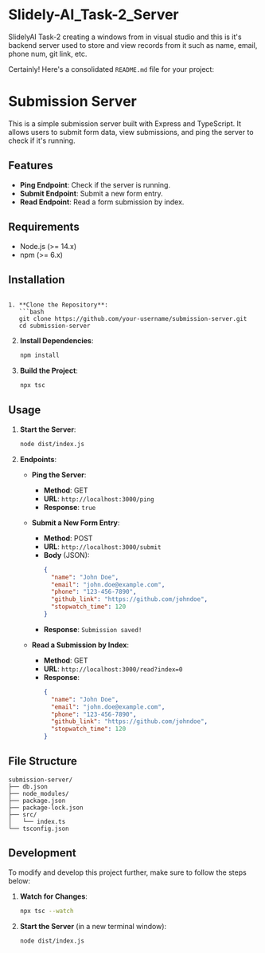 # Slidely-AI_Task-2_Server
SlidelyAI Task-2 creating a windows from in visual studio and this is it's backend server used to store and view records from it such as name, email, phone num, git link, etc.

Certainly! Here's a consolidated `README.md` file for your project:


# Submission Server

This is a simple submission server built with Express and TypeScript. It allows users to submit form data, view submissions, and ping the server to check if it's running.

## Features

- **Ping Endpoint**: Check if the server is running.
- **Submit Endpoint**: Submit a new form entry.
- **Read Endpoint**: Read a form submission by index.

## Requirements

- Node.js (>= 14.x)
- npm (>= 6.x)

## Installation
```

1. **Clone the Repository**:
   ```bash
   git clone https://github.com/your-username/submission-server.git
   cd submission-server
   ```

2. **Install Dependencies**:
   ```bash
   npm install
   ```

3. **Build the Project**:
   ```bash
   npx tsc
   ```

## Usage

1. **Start the Server**:
   ```bash
   node dist/index.js
   ```

2. **Endpoints**:

   - **Ping the Server**:
     - **Method**: GET
     - **URL**: `http://localhost:3000/ping`
     - **Response**: `true`

   - **Submit a New Form Entry**:
     - **Method**: POST
     - **URL**: `http://localhost:3000/submit`
     - **Body** (JSON):
       ```json
       {
         "name": "John Doe",
         "email": "john.doe@example.com",
         "phone": "123-456-7890",
         "github_link": "https://github.com/johndoe",
         "stopwatch_time": 120
       }
       ```
     - **Response**: `Submission saved!`

   - **Read a Submission by Index**:
     - **Method**: GET
     - **URL**: `http://localhost:3000/read?index=0`
     - **Response**: 
       ```json
       {
         "name": "John Doe",
         "email": "john.doe@example.com",
         "phone": "123-456-7890",
         "github_link": "https://github.com/johndoe",
         "stopwatch_time": 120
       }
       ```

## File Structure

```
submission-server/
├── db.json
├── node_modules/
├── package.json
├── package-lock.json
├── src/
│   └── index.ts
└── tsconfig.json
```

## Development

To modify and develop this project further, make sure to follow the steps below:

1. **Watch for Changes**:
   ```bash
   npx tsc --watch
   ```

2. **Start the Server** (in a new terminal window):
   ```bash
   node dist/index.js
   ```


